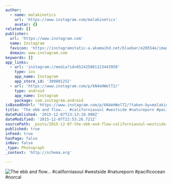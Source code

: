 ```yaml
---
author:
  - name: malakinetics
    url: 'https://www.instagram.com/malakinetics'
    avatar: {}
related: []
publisher:
  url: 'https://www.instagram.com'
  name: Instagram
  favicon: 'https://instagramstatic-a.akamaihd.net/bluebar/e20554e/images/ico/favicon.ico'
  domain: www.instagram.com
keywords: []
app_links:
  - url: 'instagram://media?id=652425881123443958'
    type: ios
    app_name: Instagram
    app_store_id: '389801252'
  - url: 'https://www.instagram.com/p/kN4eHWolT2/'
    type: android
    app_name: Instagram
    package: com.instagram.android
isBasedOnUrl: 'https://www.instagram.com/p/kN4eHWolT2/?taken-by=malakinetics'
title: 'The ebb and flow... #californiasoul #westside #natureporn #pacificocean #norcal'
datePublished: '2015-12-07T23:13:10.998Z'
dateModified: '2015-12-07T22:53:26.721Z'
sourcePath: _posts/2015-12-07-the-ebb-and-flow-californiasoul-westside-natureporn-p.md
published: true
inFeed: true
hasPage: false
inNav: false
_type: Photograph
_context: 'http://schema.org'

---
```

![The ebb and flow&period;&period;&period; &num;californiasoul &num;westside &num;natureporn &num;pacificocean &num;norcal](https://scontent.cdninstagram.com/hphotos-prn/t51.2885-15/e15/1742510_205458019649183_1144362393_n.jpg)